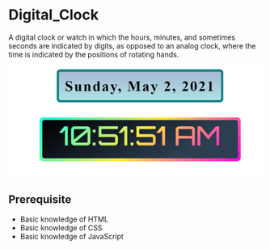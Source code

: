 # Digital_Clock

A digital clock or watch in which the hours, minutes, and sometimes seconds are indicated by digits, as opposed to an analog clock, where the time is indicated by the positions of rotating hands.

![Javascript Digital Clock](img/Preview.png)

## Prerequisite

- Basic knowledge of HTML
- Basic knowledge of CSS
- Basic knowledge of JavaScript
